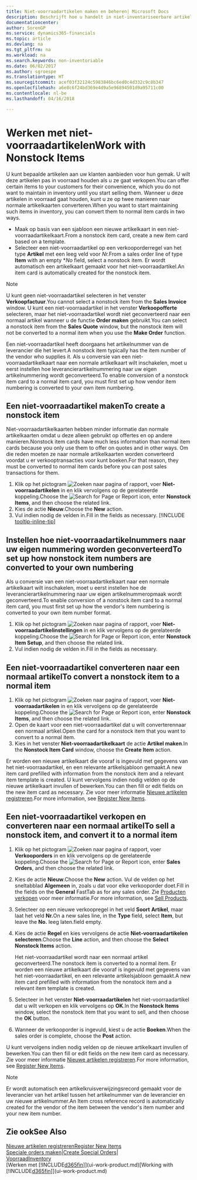 ```yaml
---
title: Niet-voorraadartikelen maken en beheren| Microsoft Docs
description: Beschrijft hoe u handelt in niet-inventariseerbare artikelen of artikelen die niet in voorraad worden beheerd.
documentationcenter: 
author: SorenGP
ms.service: dynamics365-financials
ms.topic: article
ms.devlang: na
ms.tgt_pltfrm: na
ms.workload: na
ms.search.keywords: non-inventoriable
ms.date: 06/02/2017
ms.author: sgroespe
ms.translationtype: HT
ms.sourcegitcommit: acef03f32124c5983846bc6ed0c4d332c9c8b347
ms.openlocfilehash: a6e8c6f24bd369e4d9a5e96894501d9a95711c00
ms.contentlocale: nl-be
ms.lasthandoff: 04/16/2018

---
```

# <a name="work-with-nonstock-items"></a><span data-ttu-id="dbc6a-103">Werken met niet-voorraadartikelen</span><span class="sxs-lookup"><span data-stu-id="dbc6a-103">Work with Nonstock Items</span></span>
<span data-ttu-id="dbc6a-104">U kunt bepaalde artikelen aan uw klanten aanbieden voor hun gemak. U wilt deze artikelen pas in voorraad houden als u ze gaat verkopen.</span><span class="sxs-lookup"><span data-stu-id="dbc6a-104">You can offer certain items to your customers for their convenience, which you do not want to maintain in inventory until you start selling them.</span></span> <span data-ttu-id="dbc6a-105">Wanneer u deze artikelen in voorraad gaat houden, kunt u ze op twee manieren naar normale artikelkaarten converteren.</span><span class="sxs-lookup"><span data-stu-id="dbc6a-105">When you want to start maintaining such items in inventory, you can convert them to normal item cards in two ways.</span></span>

* <span data-ttu-id="dbc6a-106">Maak op basis van een sjabloon een nieuwe artikelkaart in een niet-voorraadartikelkaart.</span><span class="sxs-lookup"><span data-stu-id="dbc6a-106">From a nonstock item card, create a new item card based on a template.</span></span>
* <span data-ttu-id="dbc6a-107">Selecteer een niet-voorraadartikel op een verkooporderregel van het type **Artikel** met een leeg veld voor *Nr.*</span><span class="sxs-lookup"><span data-stu-id="dbc6a-107">From a sales order line of type **Item** with an empty \**No* field, select a nonstock item.</span></span> <span data-ttu-id="dbc6a-108">Er wordt automatisch een artikelkaart gemaakt voor het niet-voorraadartikel.</span><span class="sxs-lookup"><span data-stu-id="dbc6a-108">An item card is automatically created for the nonstock item.</span></span>

> [!NOTE]  
>   <span data-ttu-id="dbc6a-109">U kunt geen niet-voorraadartikel selecteren in het venster **Verkoopfactuur**.</span><span class="sxs-lookup"><span data-stu-id="dbc6a-109">You cannot select a nonstock item from the **Sales Invoice** window.</span></span> <span data-ttu-id="dbc6a-110">U kunt een niet-voorraadartikel in het venster **Verkoopofferte** selecteren, maar het niet-voorraadartikel wordt niet geconverteerd naar een normaal artikel wanneer u de functie **Order maken** gebruikt.</span><span class="sxs-lookup"><span data-stu-id="dbc6a-110">You can select a nonstock item from the **Sales Quote** window, but the nonstock item will not be converted to a normal item when you use the **Make Order** function.</span></span>

<span data-ttu-id="dbc6a-111">Een niet-voorraadartikel heeft doorgaans het artikelnummer van de leverancier die het levert.</span><span class="sxs-lookup"><span data-stu-id="dbc6a-111">A nonstock item typically has the item number of the vendor who supplies it.</span></span> <span data-ttu-id="dbc6a-112">Als u conversie van een niet-voorraadartikelkaart naar een normale artikelkaart wilt inschakelen, moet u eerst instellen hoe leverancierartikelnummering naar uw eigen artikelnummering wordt geconverteerd.</span><span class="sxs-lookup"><span data-stu-id="dbc6a-112">To enable conversion of a nonstock item card to a normal item card, you must first set up how vendor item numbering is converted to your own item numbering.</span></span>   

## <a name="to-create-a-nonstock-item"></a><span data-ttu-id="dbc6a-113">Een niet-voorraadartikel maken</span><span class="sxs-lookup"><span data-stu-id="dbc6a-113">To create a nonstock item</span></span>
<span data-ttu-id="dbc6a-114">Niet-voorraadartikelkaarten hebben minder informatie dan normale artikelkaarten omdat u deze alleen gebruikt op offertes en op andere manieren.</span><span class="sxs-lookup"><span data-stu-id="dbc6a-114">Nonstock item cards have much less information than normal item cards because you only use them to offer on quotes and in other ways.</span></span> <span data-ttu-id="dbc6a-115">Om die reden moeten ze naar normale artikelkaarten worden converteerd voordat u er verkooptransacties voor kunt boeken.</span><span class="sxs-lookup"><span data-stu-id="dbc6a-115">For that reason, they must be converted to normal item cards before you can post sales transactions for them.</span></span>

1. <span data-ttu-id="dbc6a-116">Klik op het pictogram ![Zoeken naar pagina of rapport](media/ui-search/search_small.png "pictogram Zoeken naar pagina of rapport"), voer **Niet-voorraadartikelen** in en klik vervolgens op de gerelateerde koppeling.</span><span class="sxs-lookup"><span data-stu-id="dbc6a-116">Choose the ![Search for Page or Report](media/ui-search/search_small.png "Search for Page or Report icon") icon, enter **Nonstock Items**, and then choose the related link.</span></span>
2. <span data-ttu-id="dbc6a-117">Kies de actie **Nieuw**.</span><span class="sxs-lookup"><span data-stu-id="dbc6a-117">Choose the **New** action.</span></span>
3. <span data-ttu-id="dbc6a-118">Vul indien nodig de velden in.</span><span class="sxs-lookup"><span data-stu-id="dbc6a-118">Fill in the fields as necessary.</span></span> [!INCLUDE [tooltip-inline-tip](includes/tooltip-inline-tip_md.md)]

## <a name="to-set-up-how-nonstock-item-numbers-are-converted-to-your-own-numbering"></a><span data-ttu-id="dbc6a-119">Instellen hoe niet-voorraadartikelnummers naar uw eigen nummering worden geconverteerd</span><span class="sxs-lookup"><span data-stu-id="dbc6a-119">To set up how nonstock item numbers are converted to your own numbering</span></span>
<span data-ttu-id="dbc6a-120">Als u conversie van een niet-voorraadartikelkaart naar een normale artikelkaart wilt inschakelen, moet u eerst instellen hoe de leverancierartikelnummering naar uw eigen artikelnummeropmaak wordt geconverteerd.</span><span class="sxs-lookup"><span data-stu-id="dbc6a-120">To enable conversion of a nonstock item card to a normal item card, you must first set up how the vendor's item numbering is converted to your own item number format.</span></span>

1. <span data-ttu-id="dbc6a-121">Klik op het pictogram ![Zoeken naar pagina of rapport](media/ui-search/search_small.png "pictogram Zoeken naar pagina of rapport"), voer **Niet-voorraadartikelinstellingen** in en klik vervolgens op de gerelateerde koppeling.</span><span class="sxs-lookup"><span data-stu-id="dbc6a-121">Choose the ![Search for Page or Report](media/ui-search/search_small.png "Search for Page or Report icon") icon, enter **Nonstock Item Setup**, and then choose the related link.</span></span>
2. <span data-ttu-id="dbc6a-122">Vul indien nodig de velden in.</span><span class="sxs-lookup"><span data-stu-id="dbc6a-122">Fill in the fields as necessary.</span></span>

## <a name="to-convert-a-nonstock-item-to-a-normal-item"></a><span data-ttu-id="dbc6a-123">Een niet-voorraadartikel converteren naar een normaal artikel</span><span class="sxs-lookup"><span data-stu-id="dbc6a-123">To convert a nonstock item to a normal item</span></span>
1. <span data-ttu-id="dbc6a-124">Klik op het pictogram ![Zoeken naar pagina of rapport](media/ui-search/search_small.png "pictogram Zoeken naar pagina of rapport"), voer **Niet-voorraadartikelen** in en klik vervolgens op de gerelateerde koppeling.</span><span class="sxs-lookup"><span data-stu-id="dbc6a-124">Choose the ![Search for Page or Report](media/ui-search/search_small.png "Search for Page or Report icon") icon, enter **Nonstock Items**, and then choose the related link.</span></span>
2. <span data-ttu-id="dbc6a-125">Open de kaart voor een niet-voorraadartikel dat u wilt converterennaar een normaal artikel.</span><span class="sxs-lookup"><span data-stu-id="dbc6a-125">Open the card for a nonstock item that you want to convert to a normal item.</span></span>
3. <span data-ttu-id="dbc6a-126">Kies in het venster **Niet-voorraadartikelkaart** de actie **Artikel maken**.</span><span class="sxs-lookup"><span data-stu-id="dbc6a-126">In the **Nonstock Item Card** window, choose the **Create Item** action.</span></span>

<span data-ttu-id="dbc6a-127">Er worden een nieuwe artikelkaart die vooraf is ingevuld met gegevens van het niet-voorraadartikel, en een relevante artikelsjabloon gemaakt.</span><span class="sxs-lookup"><span data-stu-id="dbc6a-127">A new item card prefilled with information from the nonstock item and a relevant item template is created.</span></span> <span data-ttu-id="dbc6a-128">U kunt vervolgens indien nodig velden op de nieuwe artikelkaart invullen of bewerken.</span><span class="sxs-lookup"><span data-stu-id="dbc6a-128">You can then fill or edit fields on the new item card as necessary.</span></span> <span data-ttu-id="dbc6a-129">Zie voor meer informatie [Nieuwe artikelen registreren](inventory-how-register-new-items.md).</span><span class="sxs-lookup"><span data-stu-id="dbc6a-129">For more information, see [Register New Items](inventory-how-register-new-items.md).</span></span>

## <a name="to-sell-a-nonstock-item-and-convert-it-to-a-normal-item"></a><span data-ttu-id="dbc6a-130">Een niet-voorraadartikel verkopen en converteren naar een normaal artikel</span><span class="sxs-lookup"><span data-stu-id="dbc6a-130">To sell a nonstock item, and convert it to a normal item</span></span>
1. <span data-ttu-id="dbc6a-131">Klik op het pictogram ![Zoeken naar pagina of rapport](media/ui-search/search_small.png "pictogram Zoeken naar pagina of rapport"), voer **Verkooporders** in en klik vervolgens op de gerelateerde koppeling.</span><span class="sxs-lookup"><span data-stu-id="dbc6a-131">Choose the ![Search for Page or Report](media/ui-search/search_small.png "Search for Page or Report icon") icon, enter **Sales Orders**, and then choose the related link.</span></span>
2. <span data-ttu-id="dbc6a-132">Kies de actie **Nieuw**.</span><span class="sxs-lookup"><span data-stu-id="dbc6a-132">Choose the **New** action.</span></span> <span data-ttu-id="dbc6a-133">Vul de velden op het sneltabblad **Algemeen** in, zoals u dat voor elke verkooporder doet.</span><span class="sxs-lookup"><span data-stu-id="dbc6a-133">Fill in the fields on the **General** FastTab as for any sales order.</span></span> <span data-ttu-id="dbc6a-134">Zie [Producten verkopen](sales-how-sell-products.md) voor meer informatie.</span><span class="sxs-lookup"><span data-stu-id="dbc6a-134">For more information, see [Sell Products](sales-how-sell-products.md).</span></span>
3. <span data-ttu-id="dbc6a-135">Selecteer op een nieuwe verkoopregel in het veld **Soort** **Artikel**, maar laat het veld **Nr.**</span><span class="sxs-lookup"><span data-stu-id="dbc6a-135">On a new sales line, in the **Type** field, select **Item**, but leave the **No.**</span></span> <span data-ttu-id="dbc6a-136">leeg laten.</span><span class="sxs-lookup"><span data-stu-id="dbc6a-136">field empty.</span></span>
4. <span data-ttu-id="dbc6a-137">Kies de actie **Regel** en kies vervolgens de actie **Niet-voorraadartikelen selecteren**.</span><span class="sxs-lookup"><span data-stu-id="dbc6a-137">Choose the **Line** action, and then choose the **Select Nonstock Items** action.</span></span>

    <span data-ttu-id="dbc6a-138">Het niet-voorraadartikel wordt naar een normaal artikel geconverteerd.</span><span class="sxs-lookup"><span data-stu-id="dbc6a-138">The nonstock item is converted to a normal item.</span></span> <span data-ttu-id="dbc6a-139">Er worden een nieuwe artikelkaart die vooraf is ingevuld met gegevens van het niet-voorraadartikel, en een relevante artikelsjabloon gemaakt.</span><span class="sxs-lookup"><span data-stu-id="dbc6a-139">A new item card prefilled with information from the nonstock item and a relevant item template is created.</span></span>
5. <span data-ttu-id="dbc6a-140">Selecteer in het venster **Niet-voorraadartikelen** het niet-voorraadartikel dat u wilt verkopen en klik vervolgens op **OK**.</span><span class="sxs-lookup"><span data-stu-id="dbc6a-140">In the **Nonstock Items** window, select the nonstock item that you want to sell, and then choose the **OK** button.</span></span>
6. <span data-ttu-id="dbc6a-141">Wanneer de verkooporder is ingevuld, kiest u de actie **Boeken**.</span><span class="sxs-lookup"><span data-stu-id="dbc6a-141">When the sales order is complete, choose the **Post** action.</span></span>

<span data-ttu-id="dbc6a-142">U kunt vervolgens indien nodig velden op de nieuwe artikelkaart invullen of bewerken.</span><span class="sxs-lookup"><span data-stu-id="dbc6a-142">You can then fill or edit fields on the new item card as necessary.</span></span> <span data-ttu-id="dbc6a-143">Zie voor meer informatie [Nieuwe artikelen registreren](inventory-how-register-new-items.md).</span><span class="sxs-lookup"><span data-stu-id="dbc6a-143">For more information, see [Register New Items](inventory-how-register-new-items.md).</span></span>

> [!NOTE]  
>   <span data-ttu-id="dbc6a-144">Er wordt automatisch een artikelkruisverwijzingsrecord gemaakt voor de leverancier van het artikel tussen het artikelnummer van de leverancier en uw nieuwe artikelnummer.</span><span class="sxs-lookup"><span data-stu-id="dbc6a-144">An Item cross reference record is automatically created for the vendor of the item between the vendor's item number and your new item number.</span></span>

## <a name="see-also"></a><span data-ttu-id="dbc6a-145">Zie ook</span><span class="sxs-lookup"><span data-stu-id="dbc6a-145">See Also</span></span>
[<span data-ttu-id="dbc6a-146">Nieuwe artikelen registreren</span><span class="sxs-lookup"><span data-stu-id="dbc6a-146">Register New Items</span></span>](inventory-how-register-new-items.md)  
<span data-ttu-id="dbc6a-147">[Speciale orders maken](sales-how-to-create-special-orders.md)|</span><span class="sxs-lookup"><span data-stu-id="dbc6a-147">[Create Special Orders](sales-how-to-create-special-orders.md)|</span></span>  
[<span data-ttu-id="dbc6a-148">Voorraad</span><span class="sxs-lookup"><span data-stu-id="dbc6a-148">Inventory</span></span>](inventory-manage-inventory.md)  
<span data-ttu-id="dbc6a-149">[Werken met [!INCLUDE[d365fin](includes/d365fin_md.md)]](ui-work-product.md)</span><span class="sxs-lookup"><span data-stu-id="dbc6a-149">[Working with [!INCLUDE[d365fin](includes/d365fin_md.md)]](ui-work-product.md)</span></span>

